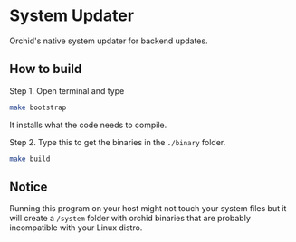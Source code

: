 # System Updater
Orchid's native system updater for backend updates.

## How to build
Step 1. Open terminal and type
```sh
make bootstrap
```
It installs what the code needs to compile.

Step 2. Type this to get the binaries in the `./binary` folder.
```sh
make build
```

## Notice
Running this program on your host might not touch your system files but it will create a `/system` folder with orchid binaries that are probably incompatible with your Linux distro.
